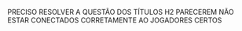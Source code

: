 PRECISO RESOLVER A QUESTÃO DOS TÍTULOS H2 PARECEREM NÃO ESTAR CONECTADOS CORRETAMENTE AO JOGADORES CERTOS